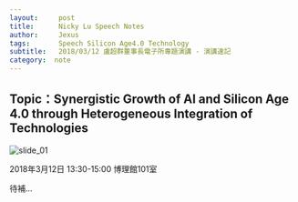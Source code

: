 ```yaml
---
layout:     post
title:      Nicky Lu Speech Notes
author:     Jexus
tags: 		Speech Silicon Age4.0 Technology
subtitle:   2018/03/12 盧超群董事長電子所專題演講 - 演講速記
category:  note
---
```


## Topic：Synergistic Growth of AI and Silicon Age 4.0 through Heterogeneous Integration of Technologies

![slide_01](https://i.imgur.com/c0HqGlU.jpg)

2018年3月12日 13:30-15:00 博理館101室

待補...
